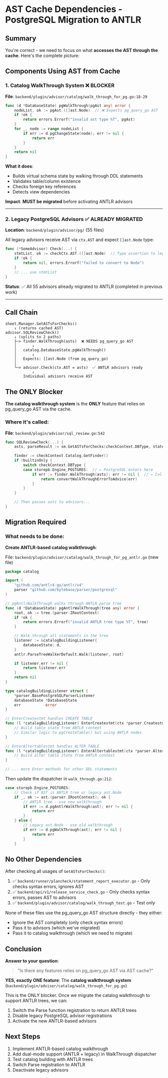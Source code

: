 # AST Cache Dependencies - PostgreSQL Migration to ANTLR

## Summary

You're correct - we need to focus on what **accesses the AST through the cache**. Here's the complete picture:

## Components Using AST from Cache

### 1. Catalog WalkThrough System ❌ BLOCKER

**File**: `backend/plugin/advisor/catalog/walk_through_for_pg.go:18-29`

```go
func (d *DatabaseState) pgWalkThrough(pgAst any) error {
    nodeList, ok := pgAst.([]ast.Node)  // ❌ Expects pg_query_go AST
    if !ok {
        return errors.Errorf("invalid ast type %T", pgAst)
    }
    for _, node := range nodeList {
        if err := d.pgChangeState(node); err != nil {
            return err
        }
    }
    return nil
}
```

**What it does**:
- Builds virtual schema state by walking through DDL statements
- Validates table/column existence
- Checks foreign key references
- Detects view dependencies

**Impact**: **MUST be migrated** before activating ANTLR advisors

---

### 2. Legacy PostgreSQL Advisors ✅ ALREADY MIGRATED

**Location**: `backend/plugin/advisor/pg/` (55 files)

All legacy advisors receive AST via `ctx.AST` and expect `[]ast.Node` type:

```go
func (*SomeAdvisor) Check(...) {
    stmtList, ok := checkCtx.AST.([]ast.Node)  // Type assertion to legacy AST
    if !ok {
        return nil, errors.Errorf("failed to convert to Node")
    }
    // ... use stmtList
}
```

**Status**: ✅ All 55 advisors already migrated to ANTLR (completed in previous work)

---

## Call Chain

```
sheet.Manager.GetASTsForChecks()
    ↓ (returns cached AST)
advisor.SQLReviewCheck()
    ↓ (splits to 2 paths)
    ├─> finder.WalkThrough(asts)  ❌ NEEDS pg_query_go AST
    │       ↓
    │   catalog.DatabaseState.pgWalkThrough()
    │       ↓
    │   Expects: []ast.Node (from pg_query_go)
    │
    └─> advisor.Check(ctx.AST = asts)  ✅ ANTLR advisors ready
            ↓
        Individual advisors receive AST
```

## The ONLY Blocker

**The catalog walkthrough system** is the **ONLY** feature that relies on pg_query_go AST via the cache.

### Where it's called:
**File**: `backend/plugin/advisor/sql_review.go:542`

```go
func SQLReviewCheck(...) {
    asts, parseResult := sm.GetASTsForChecks(checkContext.DBType, statements)

    finder := checkContext.Catalog.GetFinder()
    if !builtinOnly {
        switch checkContext.DBType {
        case storepb.Engine_POSTGRES:  // ← PostgreSQL enters here
            if err := finder.WalkThrough(asts); err != nil {  // ← Calls catalog walkthrough
                return convertWalkThroughErrorToAdvice(err)
            }
        }
    }

    // Then passes asts to advisors...
}
```

## Migration Required

### What needs to be done:

**Create ANTLR-based catalog walkthrough**:

File: `backend/plugin/advisor/catalog/walk_through_for_pg_antlr.go` (new file)

```go
package catalog

import (
    "github.com/antlr4-go/antlr/v4"
    parser "github.com/bytebase/parser/postgresql"
)

// pgAntlrWalkThrough walks through ANTLR parse tree
func (d *DatabaseState) pgAntlrWalkThrough(tree any) error {
    root, ok := tree.(parser.IRootContext)
    if !ok {
        return errors.Errorf("invalid ANTLR tree type %T", tree)
    }

    // Walk through all statements in the tree
    listener := &catalogBuildingListener{
        databaseState: d,
    }
    antlr.ParseTreeWalkerDefault.Walk(listener, root)

    if listener.err != nil {
        return listener.err
    }
    return nil
}

type catalogBuildingListener struct {
    *parser.BasePostgreSQLParserListener
    databaseState *DatabaseState
    err           error
}

// EnterCreatestmt handles CREATE TABLE
func (l *catalogBuildingListener) EnterCreatestmt(ctx *parser.CreatestmtContext) {
    // Build table state from ANTLR context
    // Similar logic to pgCreateTable() but using ANTLR nodes
}

// EnterAltertablestmt handles ALTER TABLE
func (l *catalogBuildingListener) EnterAltertablestmt(ctx *parser.AltertablestmtContext) {
    // Build alter table state from ANTLR context
}

// ... more Enter methods for other DDL statements
```

Then update the dispatcher in `walk_through.go:212`:

```go
case storepb.Engine_POSTGRES:
    // Check if AST is ANTLR tree or legacy ast.Node
    if _, ok := ast.(parser.IRootContext); ok {
        // ANTLR tree - use new walkthrough
        if err := d.pgAntlrWalkThrough(ast); err != nil {
            return err
        }
    } else {
        // Legacy ast.Node - use old walkthrough
        if err := d.pgWalkThrough(ast); err != nil {
            return err
        }
    }
```

## No Other Dependencies

After checking all usages of `GetASTsForChecks()`:

1. ✅ `backend/runner/plancheck/statement_report_executor.go` - Only checks syntax errors, ignores AST
2. ✅ `backend/api/v1/release_service_check.go` - Only checks syntax errors, passes AST to advisors
3. ✅ `backend/plugin/advisor/catalog/walk_through_test.go` - Test only

None of these files use the pg_query_go AST structure directly - they either:
- Ignore the AST completely (only check syntax errors)
- Pass it to advisors (which we've migrated)
- Pass it to catalog walkthrough (which we need to migrate)

## Conclusion

**Answer to your question**:

> "Is there any features relies on pg_query_go AST via AST cache?"

**YES, exactly ONE feature**: The **catalog walkthrough system** (`backend/plugin/advisor/catalog/walk_through_for_pg.go`)

This is the ONLY blocker. Once we migrate the catalog walkthrough to support ANTLR trees, we can:

1. Switch the Parse function registration to return ANTLR trees
2. Disable legacy PostgreSQL advisor registrations
3. Activate the new ANTLR-based advisors

## Next Steps

1. Implement ANTLR-based catalog walkthrough
2. Add dual-mode support (ANTLR + legacy) in WalkThrough dispatcher
3. Test catalog building with ANTLR trees
4. Switch Parse registration to ANTLR
5. Deactivate legacy advisors
